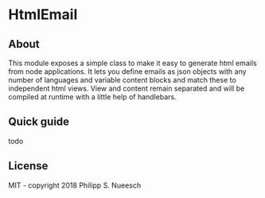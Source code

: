 # HtmlEmail

## About

This module exposes a simple class to make it easy to generate html emails from node applications. It lets you define emails as json objects with any number of languages and variable content blocks and match these to independent html views. View and content remain separated and will be compiled at runtime with a little help of handlebars.

## Quick guide

todo

## License

MIT - copyright 2018 Philipp S. Nueesch